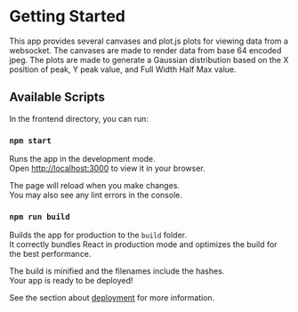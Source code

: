 # Getting Started 

This app provides several canvases and plot.js plots for viewing data from a websocket. The canvases are made to render data from base 64 encoded jpeg. The plots are made to generate a Gaussian distribution based on the X position of peak, Y peak value, and Full Width Half Max value.


## Available Scripts

In the frontend directory, you can run:

### `npm start`

Runs the app in the development mode.\
Open [http://localhost:3000](http://localhost:3000) to view it in your browser.

The page will reload when you make changes.\
You may also see any lint errors in the console.



### `npm run build`

Builds the app for production to the `build` folder.\
It correctly bundles React in production mode and optimizes the build for the best performance.

The build is minified and the filenames include the hashes.\
Your app is ready to be deployed!

See the section about [deployment](https://facebook.github.io/create-react-app/docs/deployment) for more information.


